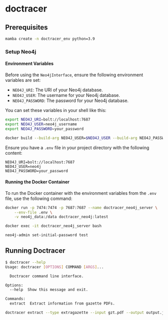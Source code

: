 # doctracer

## Prerequisites

```bash
mamba create -n doctracer_env python=3.9
```

### Setup Neo4j

#### Environment Variables

Before using the `Neo4jInterface`, ensure the following environment variables are set:

- `NEO4J_URI`: The URI of your Neo4j database.
- `NEO4J_USER`: The username for your Neo4j database.
- `NEO4J_PASSWORD`: The password for your Neo4j database.

You can set these variables in your shell like this:

```bash
export NEO4J_URI=bolt://localhost:7687
export NEO4J_USER=neo4j_username
export NEO4J_PASSWORD=your_password
```

```bash
docker build --build-arg NEO4J_USER=$NEO4J_USER --build-arg NEO4J_PASSWORD=$NEO4J_PASSWORD -t doctracer_neo4j .
```

Ensure you have a `.env` file in your project directory with the following content:

```plaintext
NEO4J_URI=bolt://localhost:7687
NEO4J_USER=neo4j
NEO4J_PASSWORD=your_password
```


#### Running the Docker Container

To run the Docker container with the environment variables from the `.env` file, use the following command:

```bash
docker run -p 7474:7474 -p 7687:7687 --name doctracer_neo4j_server \
    --env-file .env \
    -v neo4j_data:/data doctracer_neo4j:latest
```

```bash
docker exec -it doctracer_neo4j_server bash
```

```bash
neo4j-admin set-initial-password test
```

## Running Doctracer

```bash
$ doctracer --help
Usage: doctracer [OPTIONS] COMMAND [ARGS]...

  Doctracer command line interface.

Options:
  --help  Show this message and exit.

Commands:
  extract  Extract information from gazette PDFs.
```

```bash
doctracer extract --type extragazette --input gzt.pdf --output output.json
```
